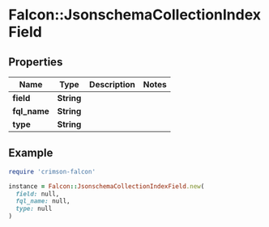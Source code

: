 # Falcon::JsonschemaCollectionIndexField

## Properties

| Name | Type | Description | Notes |
| ---- | ---- | ----------- | ----- |
| **field** | **String** |  |  |
| **fql_name** | **String** |  |  |
| **type** | **String** |  |  |

## Example

```ruby
require 'crimson-falcon'

instance = Falcon::JsonschemaCollectionIndexField.new(
  field: null,
  fql_name: null,
  type: null
)
```

